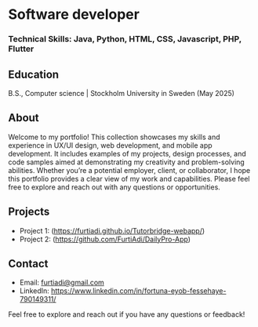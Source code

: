 # Software developer
### Technical Skills: Java, Python, HTML, CSS, Javascript, PHP, Flutter
## Education
B.S., Computer science | Stockholm University in Sweden (May 2025)

## About
Welcome to my portfolio! This collection showcases my skills and experience in UX/UI design, web development, and mobile app development. It includes examples of my projects, design processes, and code samples aimed at demonstrating my creativity and problem-solving abilities. Whether you’re a potential employer, client, or collaborator, I hope this portfolio provides a clear view of my work and capabilities. Please feel free to explore and reach out with any questions or opportunities.

## Projects
- Project 1:  (https://furtiadi.github.io/Tutorbridge-webapp/)
- Project 2: (https://github.com/FurtiAdi/DailyPro-App)

## Contact
- Email: furtiadi@gmail.com
- LinkedIn: https://www.linkedin.com/in/fortuna-eyob-fessehaye-790149311/

Feel free to explore and reach out if you have any questions or feedback!
